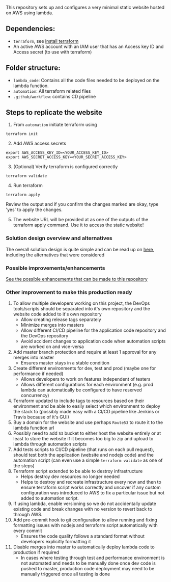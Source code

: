 This repository sets up and configures a very minimal static website hosted on AWS using lambda.

## Dependencies:
- `terraform`, see [install terraform](https://learn.hashicorp.com/tutorials/terraform/install-cli)
- An active AWS account with an IAM user that has an Access key ID and Access secret (to use with terraform)

## Folder structure:
- `lambda_code`: Contains all the code files needed to be deployed on the lambda function.
- `automation`: All terraform related files
- `.github/workflow`: contains CD pipeline

## Steps to replicate the website
1. From `automation` initiate terraform using
```
terraform init
```

2. Add AWS access secrets
```
export AWS_ACCESS_KEY_ID=<YOUR_ACCESS_KEY_ID>
export AWS_SECRET_ACCESS_KEY=<YOUR_SECRET_ACCESS_KEY>
```
3. (Optional) Verify terraform is configured correctly
```
terraform validate
```
4. Run terraform
```
terraform apply
```
Review the output and if you confirm the changes marked are okay, type 'yes' to apply the changes.

5. The website URL will be provided at as one of the outputs of the terraform apply command. Use it to access the static website!

### Solution design overview and alternatives
The overall solution design is quite simple and can be read up on [here](solution_design.md), including the alternatives that were considered

### Possible improvements/enhancements
[See the possible enhancements that can be made to this repository](possible_enhancements.md)


### Other improvement to make this production ready
1. To allow multiple developers working on this project, the DevOps tools/scripts should be separated into it's own repository and the website code added to it's own repository
    - Allow creating release tags separately
    - Minimize merges into masters
    - Allow different CI/CD pipeline for the application code repository and the DevOps repository
    - Avoid accident changes to application code when automation scripts are worked on and vice-versa
2. Add master branch protection and require at least 1 approval for any merges into master 
    - Ensures master stays in a stable condition
3. Create different environments for dev, test and prod (maybe one for performance if needed)
    - Allows developers to work on features independent of testers
    - Allows different configurations for each environment (e.g. prod lambda can automatically be configured to have reserved concurrency)
4. Terraform updated to include tags to resources based on their environment and be able to easily select which environment to deploy the stack to (possibly made easy with a CI/CD pipeline like Jenkins or Travis because of it's GUI)
5. Buy a domain for the website and use perhaps `Route53` to route it to the lambda function url
6. Possibly need to add `S3` bucket to either host the website entirely or at least to store the website if it becomes too big to zip and upload to lambda through automation scripts
7. Add tests scripts to CI/CD pipeline (that runs on each pull request), should test both the application (website and nodejs code) and the automation script (can even use a simple `terraform validate` as one of the steps)
8. Terraform script extended to be able to destroy infrastructure
    - Helps destroy dev resources no longer needed
    - Helps to destroy and recreate infrastructure every now and then to ensure terraform script works correctly and uncover if any custom configuration was introduced to AWS to fix a particular issue but not added to automation script.
9. If using lambda, enable versioning so we do not accidentally update existing code and break changes with no version to revert back to through AWS.
10. Add pre-commit hook to git configuration to allow running and fixing formatting issues with nodejs and terraform script automatically with every commit
    - Ensures the code quality follows a standard format without developers explicitly formatting it
11. Disable merges into master to automatically deploy lambda code to production if required
    - In cases where testing through test and performance environment is not automated and needs to be manually done once dev code is pushed to master, production code deployment may need to be manually triggered once all testing is done
